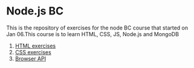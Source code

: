 # Node.js BC

This is the repository of exercises for the node BC course that started on Jan 06.This course is to learn HTML, CSS, JS, Node.js and MongoDB

1. [HTML exercises](html)
2. [CSS  exercises](css)
3. [Browser API](browserapi)
